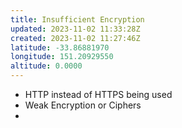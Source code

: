 ```yaml
---
title: Insufficient Encryption
updated: 2023-11-02 11:33:28Z
created: 2023-11-02 11:27:46Z
latitude: -33.86881970
longitude: 151.20929550
altitude: 0.0000
---
```


* HTTP instead of HTTPS being used
* Weak Encryption or Ciphers
* 